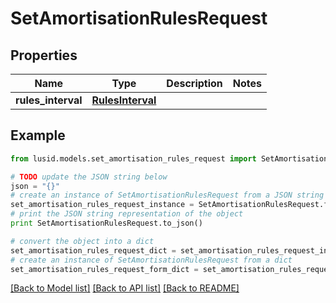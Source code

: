 # SetAmortisationRulesRequest


## Properties
Name | Type | Description | Notes
------------ | ------------- | ------------- | -------------
**rules_interval** | [**RulesInterval**](RulesInterval.md) |  | 

## Example

```python
from lusid.models.set_amortisation_rules_request import SetAmortisationRulesRequest

# TODO update the JSON string below
json = "{}"
# create an instance of SetAmortisationRulesRequest from a JSON string
set_amortisation_rules_request_instance = SetAmortisationRulesRequest.from_json(json)
# print the JSON string representation of the object
print SetAmortisationRulesRequest.to_json()

# convert the object into a dict
set_amortisation_rules_request_dict = set_amortisation_rules_request_instance.to_dict()
# create an instance of SetAmortisationRulesRequest from a dict
set_amortisation_rules_request_form_dict = set_amortisation_rules_request.from_dict(set_amortisation_rules_request_dict)
```
[[Back to Model list]](../README.md#documentation-for-models) [[Back to API list]](../README.md#documentation-for-api-endpoints) [[Back to README]](../README.md)



